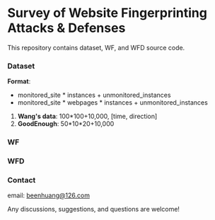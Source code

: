 # Survey of Website Fingerprinting Attacks & Defenses
This repository contains dataset, WF, and WFD source code.

### Dataset 
**Format**: 

* monitored_site * instances + unmonitored_instances
* monitored_site * webpages * instances + unmonitored_instances

1. **Wang's data**: 100*100+10,000, [time, direction]
2. **GoodEnough**: 50*10\*20+10,000

### WF


### WFD



### Contact
email: beenhuang@126.com

Any discussions, suggestions, and questions are welcome!
